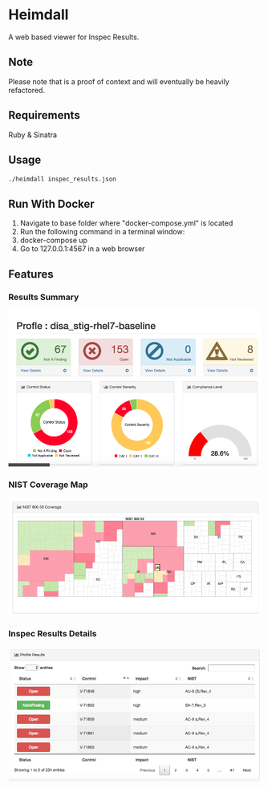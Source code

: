 # Heimdall
A web based viewer for Inspec Results.

## Note
Please note that is a proof of context and will eventually be heavily refactored.

## Requirements

Ruby &
Sinatra

## Usage

```
./heimdall inspec_results.json
```

## Run With Docker
1. Navigate to base folder where "docker-compose.yml" is located
2. Run the following command in a terminal window:
  1. docker-compose up
4. Go to 127.0.0.1:4567 in a web browser

## Features

### Results Summary

![Alt text](/screenshots/Results_summary.png?raw=true "Results Summary")

### NIST Coverage Map

![Alt text](/screenshots/Nist_coverage.png?raw=true "Results Summary")

### Inspec Results Details

![Alt text](/screenshots/Results_List.png?raw=true "Results Summary")
